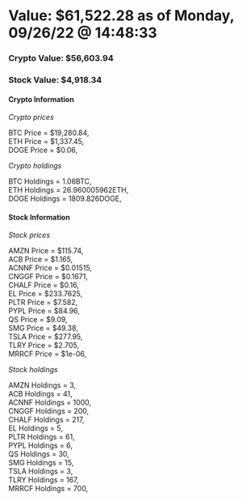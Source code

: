 # Value: $61,522.28 as of Monday, 09/26/22 @ 14:48:33 

### Crypto Value: $56,603.94

### Stock Value: $4,918.34

#### Crypto Information 
*Crypto prices* 

BTC Price = $19,280.84,  
ETH Price = $1,337.45,  
DOGE Price = $0.06,  


*Crypto holdings* 

BTC Holdings = 1.06BTC,  
ETH Holdings = 26.960005962ETH,  
DOGE Holdings = 1809.826DOGE,  


#### Stock Information 

*Stock prices* 

AMZN Price = $115.74,  
ACB Price = $1.165,  
ACNNF Price = $0.01515,  
CNGGF Price = $0.1671,  
CHALF Price = $0.16,  
EL Price = $233.7625,  
PLTR Price = $7.582,  
PYPL Price = $84.96,  
QS Price = $9.09,  
SMG Price = $49.38,  
TSLA Price = $277.95,  
TLRY Price = $2.705,  
MRRCF Price = $1e-06,  


*Stock holdings* 

AMZN Holdings = 3,  
ACB Holdings = 41,  
ACNNF Holdings = 1000,  
CNGGF Holdings = 200,  
CHALF Holdings = 217,  
EL Holdings = 5,  
PLTR Holdings = 61,  
PYPL Holdings = 6,  
QS Holdings = 30,  
SMG Holdings = 15,  
TSLA Holdings = 3,  
TLRY Holdings = 167,  
MRRCF Holdings = 700,  


